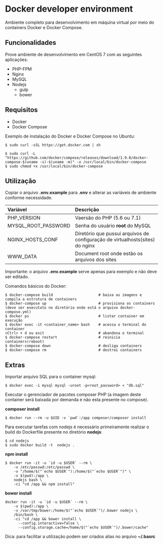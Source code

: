 # Docker developer environment

Ambiente completo para desenvolvimento em máquina virtual por meio do containers Docker e Docker Compose.

## Funcionalidades
Prove ambiente de desenvolvimento em CentOS 7 com as seguintes aplicações:
 * PHP-FPM
 * Nginx
 * MySQL
 * Nodejs
   * gulp
   * bower

## Requisitos
 * Docker
 * Docker Compose

Exemplo de instalação do Docker e Docker Compose no Ubuntu:

```
$ sudo curl -sSL https://get.docker.com | sh

$ sudo curl -L "https://github.com/docker/compose/releases/download/1.9.0/docker-compose-$(uname -s)-$(uname -m)" -o /usr/local/bin/docker-compose
$ sudo chmod +x /usr/local/bin/docker-compose
```

## Utilização
Copiar o arquivo **.env.example** para **.env** e alterar as variáveis de ambiente conforme necessidade.

| Variável             | Descrição                |
|:-------------------- |:------------------------ |
| PHP_VERSION          | Vaersão do PHP (5.6 ou 7.1) |
| MYSQL_ROOT_PASSWORD  | Senha do usuário **root** do MySQL |
| NGINX_HOSTS_CONF     | Díretório que pussui arquivos de configuração de virtualhosts(sites) do nginx |
| WWW_DATA             | Document root onde estão os arquivos dos sites |

Importante: o arquivo **.env.example** serve apenas para exemplo e não deve ser editado.

Comandos básicos do Docker:
```
$ docker-compose build                     # baixa as imagens e compila a estrutura de containers
$ docker-compose up                        # provisiona os containers (deve ser executato no diretório onde está o arquivo docker-compose.yml)
$ docker ps                                # listar container em execução
$ docker exec -it <container_name> bash    # acessa o terminal do container
<Ctrl> + d ou exit                         # abandona o terminal
$ docker-compose restart                   # reinicia containers(reboot)
$ docker-compose down                      # desliga containers
$ docker-compose rm                        # destroi containers
```

## Extras
Importar arquivo SQL para o container mysql:
```
$ docker exec -i mysql mysql -uroot -p<root_password> < "db.sql"
```

Executar o gerenciador de pacotes composer PHP (a imagem deste container será baixada por demanda e não esta presente no compose).

**composer install**
```
$ docker run --rm -u $UID -v `pwd`:/app composer/composer install
```

Para executar tarefas com nodejs é necessário primeiramente realizar o build do Dockerfile presente no diretório **nodejs**:
```
$ cd nodejs
$ sudo docker build -t  nodejs .
```

**npm install**
```
$ docker run -it -u `id -u $USER` --rm \
    -v /etc/passwd:/etc/passwd \
    -v "/home/$("`echo $USER`"):/home/$("`echo $USER`")" \
    -v $(pwd):/app \
    nodejs bash \
    -ci "cd /app && npm install"
```

**bower install**
```
docker run -it -u `id -u $USER` --rm \
    -v $(pwd):/app \
    -v /var/tmp/bower:/home/$("`echo $USER`")/.bower nodejs \
    /bin/bash \
    -ci "cd /app && bower install \
      --config.interactive=false \
      --config.storage.cache=/home/$("`echo $USER`")/.bower/cache"
```

Dica: para facilitar a utilização podem ser criados alias no arquivo **~/.basrc**